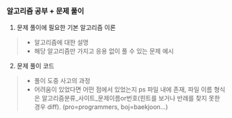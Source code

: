 ### 알고리즘 공부 + 문제 풀이
1. 문제 풀이에 필요한 기본 알고리즘 이론
> + 알고리즘에 대한 설명
> + 해당 알고리즘만 가지고 응용 없이 풀 수 있는 문제 예시

2. 문제 풀이 코드
> + 풀이 도중 사고의 과정
> + 어려움이 있었다면 어떤 점에서 있었는지
> ps 파일 내에 존재, 파일 이름 형식은 알고리즘분류_사이트_문제이름or번호(힌트를 보거나 반례를 찾지 못한 경우 diff). (pro=programmers, boj=baekjoon...)
